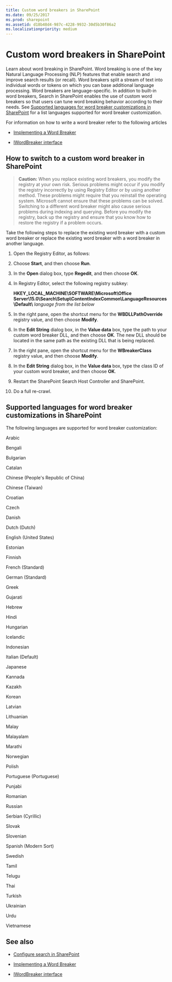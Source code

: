 ```yaml
---
title: Custom word breakers in SharePoint
ms.date: 09/25/2017
ms.prod: sharepoint
ms.assetid: d18b48d4-987c-4228-9932-30d5b30f86a2
ms.localizationpriority: medium
---
```



# Custom word breakers in SharePoint
Learn about word breaking in SharePoint. 
Word breaking is one of the key Natural Language Processing (NLP) features that enable search and improve search results (or recall). Word breakers split a stream of text into individual words or tokens on which you can base additional language processing. Word breakers are language-specific. In addition to built-in word breakers, Search in SharePoint enables the use of custom word breakers so that users can tune word breaking behavior according to their needs. See  [Supported languages for word breaker customizations in SharePoint](#SP15_SupportedLanguages) for a list languages supported for word breaker customization.
  
    
    

For information on how to write a word breaker refer to the following articles 
-  [Implementing a Word Breaker](https://msdn.microsoft.com/library/ms693186%28v=vs.85%29.aspx)
    
  
-  [IWordBreaker interface](https://msdn.microsoft.com/library/ms691079%28v=vs.85%29.aspx)
    
  

## How to switch to a custom word breaker in SharePoint
<a name="SP15wordbreaker_howto"> </a>


> **Caution:**
> When you replace existing word breakers, you modify the registry at your own risk. Serious problems might occur if you modify the registry incorrectly by using Registry Editor or by using another method. These problems might require that you reinstall the operating system. Microsoft cannot ensure that these problems can be solved. Switching to a different word breaker might also cause serious problems during indexing and querying. Before you modify the registry, back up the registry and ensure that you know how to restore the registry if a problem occurs. 
  
    
    

Take the following steps to replace the existing word breaker with a custom word breaker or replace the existing word breaker with a word breaker in another language.
  
    
    

1. Open the Registry Editor, as follows:
    
1. Choose **Start**, and then choose **Run**.
    
  
2. In the **Open** dialog box, type **Regedit**, and then choose **OK**.
    
  
2. In Registry Editor, select the following registry subkey:
    
    **HKEY_LOCAL_MACHINE\\SOFTWARE\\Microsoft\\Office Server\\15.0\\Search\\Setup\\ContentIndexCommon\\LanguageResources\\Default\\** _language from the list below_
    
  
3. In the right pane, open the shortcut menu for the **WBDLLPathOverride** registry value, and then choose **Modify**.
    
  
4. In the **Edit String** dialog box, in the **Value data** box, type the path to your custom word breaker DLL, and then choose **OK**. The new DLL should be located in the same path as the existing DLL that is being replaced.
    
  
5. In the right pane, open the shortcut menu for the **WBreakerClass** registry value, and then choose **Modify**.
    
  
6. In the **Edit String** dialog box, in the **Value data** box, type the class ID of your custom word breaker, and then choose **OK**.
    
  
7. Restart the SharePoint Search Host Controller and SharePoint.
    
  
8. Do a full re-crawl.
    
  

## Supported languages for word breaker customizations in SharePoint
<a name="SP15_SupportedLanguages"> </a>

The following languages are supported for word breaker customization:
  
    
    
Arabic
  
    
    
Bengali
  
    
    
Bulgarian
  
    
    
Catalan
  
    
    
Chinese (People's Republic of China)
  
    
    
Chinese (Taiwan)
  
    
    
Croatian
  
    
    
Czech
  
    
    
Danish
  
    
    
Dutch (Dutch)
  
    
    
English (United States)
  
    
    
Estonian
  
    
    
Finnish
  
    
    
French (Standard)
  
    
    
German (Standard)
  
    
    
Greek
  
    
    
Gujarati
  
    
    
Hebrew
  
    
    
Hindi
  
    
    
Hungarian
  
    
    
Icelandic
  
    
    
Indonesian
  
    
    
Italian (Default)
  
    
    
Japanese
  
    
    
Kannada
  
    
    
Kazakh
  
    
    
Korean
  
    
    
Latvian
  
    
    
Lithuanian
  
    
    
Malay
  
    
    
Malayalam
  
    
    
Marathi
  
    
    
Norwegian
  
    
    
Polish
  
    
    
Portuguese (Portuguese)
  
    
    
Punjabi
  
    
    
Romanian
  
    
    
Russian
  
    
    
Serbian (Cyrillic)
  
    
    
Slovak
  
    
    
Slovenian
  
    
    
Spanish (Modern Sort)
  
    
    
Swedish
  
    
    
Tamil
  
    
    
Telugu
  
    
    
Thai
  
    
    
Turkish
  
    
    
Ukrainian
  
    
    
Urdu
  
    
    
Vietnamese
  
    
    

## See also
<a name="SP15wordbreakers_addresources"> </a>


-  [Configure search in SharePoint](configure-search-in-sharepoint.md)
    
  
-  [Implementing a Word Breaker](https://msdn.microsoft.com/library/ms693186%28v=vs.85%29.aspx)
    
  
-  [IWordBreaker interface](https://msdn.microsoft.com/library/ms691079%28v=vs.85%29.aspx)
    
  

